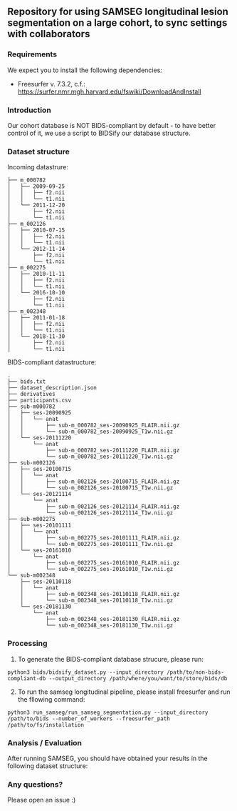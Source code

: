 ## Repository for using SAMSEG longitudinal lesion segmentation on a large cohort, to sync settings with collaborators

### Requirements

We expect you to install the following dependencies:

- Freesurfer v. 7.3.2, c.f.: https://surfer.nmr.mgh.harvard.edu/fswiki/DownloadAndInstall

### Introduction

Our cohort database is NOT BIDS-compliant by default - to have better control of it, we use a script to BIDSify our database structure.

### Dataset structure

Incoming datastrure:

```
├── m_000782
│   ├── 2009-09-25
│   │   ├── f2.nii
│   │   └── t1.nii
│   └── 2011-12-20
│       ├── f2.nii
│       └── t1.nii
├── m_002126
│   ├── 2010-07-15
│   │   ├── f2.nii
│   │   └── t1.nii
│   └── 2012-11-14
│       ├── f2.nii
│       └── t1.nii
├── m_002275
│   ├── 2010-11-11
│   │   ├── f2.nii
│   │   └── t1.nii
│   └── 2016-10-10
│       ├── f2.nii
│       └── t1.nii
├── m_002348
│   ├── 2011-01-18
│   │   ├── f2.nii
│   │   └── t1.nii
│   └── 2018-11-30
│       ├── f2.nii
│       └── t1.nii
```

BIDS-compliant datastructure:

```
.
├── bids.txt
├── dataset_description.json
├── derivatives
├── participants.csv
├── sub-m000782
│   ├── ses-20090925
│   │   └── anat
│   │       ├── sub-m_000782_ses-20090925_FLAIR.nii.gz
│   │       └── sub-m_000782_ses-20090925_T1w.nii.gz
│   └── ses-20111220
│       └── anat
│           ├── sub-m_000782_ses-20111220_FLAIR.nii.gz
│           └── sub-m_000782_ses-20111220_T1w.nii.gz
├── sub-m002126
│   ├── ses-20100715
│   │   └── anat
│   │       ├── sub-m_002126_ses-20100715_FLAIR.nii.gz
│   │       └── sub-m_002126_ses-20100715_T1w.nii.gz
│   └── ses-20121114
│       └── anat
│           ├── sub-m_002126_ses-20121114_FLAIR.nii.gz
│           └── sub-m_002126_ses-20121114_T1w.nii.gz
├── sub-m002275
│   ├── ses-20101111
│   │   └── anat
│   │       ├── sub-m_002275_ses-20101111_FLAIR.nii.gz
│   │       └── sub-m_002275_ses-20101111_T1w.nii.gz
│   └── ses-20161010
│       └── anat
│           ├── sub-m_002275_ses-20161010_FLAIR.nii.gz
│           └── sub-m_002275_ses-20161010_T1w.nii.gz
└── sub-m002348
    ├── ses-20110118
    │   └── anat
    │       ├── sub-m_002348_ses-20110118_FLAIR.nii.gz
    │       └── sub-m_002348_ses-20110118_T1w.nii.gz
    └── ses-20181130
        └── anat
            ├── sub-m_002348_ses-20181130_FLAIR.nii.gz
            └── sub-m_002348_ses-20181130_T1w.nii.gz
```

### Processing

1. To generate the BIDS-compliant database strucure, please run:

`
python3 bids/bidsify_dataset.py --input_directory /path/to/non-bids-compliant-db --output_directory /path/where/you/want/to/store/bids/db
`

2. To run the samseg longitudinal pipeline, please install freesurfer and run the fllowing command:

`
python3 run_samseg/run_samseg_segmentation.py --input_directory /path/to/bids --number_of_workers --freesurfer_path /path/to/fs/installation
`

### Analysis / Evaluation

After running SAMSEG, you should have obtained your results in the following dataset structure:


### Any questions?

Please open an issue :)
